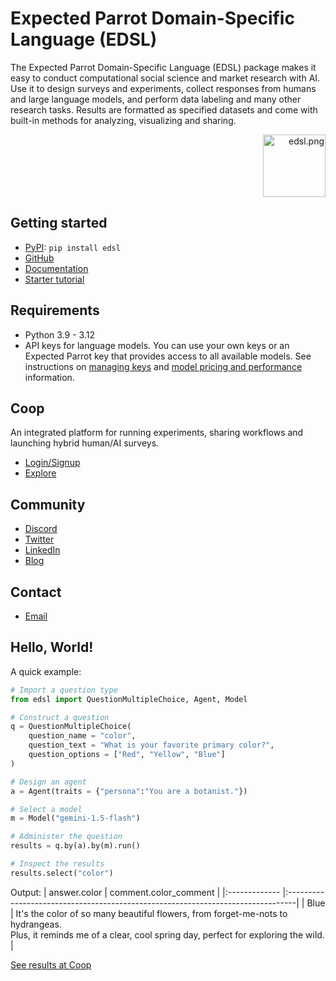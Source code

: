 # Expected Parrot Domain-Specific Language (EDSL)

The Expected Parrot Domain-Specific Language (EDSL) package makes it easy to conduct computational social science and market research with AI. Use it to design surveys and experiments, collect responses from humans and large language models, and perform data labeling and many other research tasks. Results are formatted as specified datasets and come with built-in methods for analyzing, visualizing and sharing. 
<p align="right">
  <img src="https://github.com/expectedparrot/edsl/blob/main/static/logo.png?raw=true" alt="edsl.png" width="100"/>
</p>

## Getting started
- [PyPI](https://pypi.org/project/edsl/): `pip install edsl`
- [GitHub](https://github.com/expectedparrot/edsl)
- [Documentation](https://docs.expectedparrot.com)
- [Starter tutorial](https://docs.expectedparrot.com/en/latest/starter_tutorial.html) 

## Requirements
- Python 3.9 - 3.12
- API keys for language models. You can use your own keys or an Expected Parrot key that provides access to all available models.
See instructions on [managing keys](https://docs.expectedparrot.com/en/latest/api_keys.html) and [model pricing and performance](https://www.expectedparrot.com/getting-started/coop-pricing) information.

## Coop
An integrated platform for running experiments, sharing workflows and launching hybrid human/AI surveys.
- [Login/Signup](https://www.expectedparrot.com/login)
- [Explore](https://www.expectedparrot.com/content/explore)

## Community
- [Discord](https://discord.com/invite/mxAYkjfy9m)
- [Twitter](https://x.com/ExpectedParrot)
- [LinkedIn](https://www.linkedin.com/company/expectedparrot/)
- [Blog](https://blog.expectedparrot.com)

## Contact
- [Email](mailto:info@expectedparrot.com) 

## Hello, World!
A quick example:

```python
# Import a question type
from edsl import QuestionMultipleChoice, Agent, Model

# Construct a question
q = QuestionMultipleChoice(
    question_name = "color",
    question_text = "What is your favorite primary color?",
    question_options = ["Red", "Yellow", "Blue"]
)

# Design an agent
a = Agent(traits = {"persona":"You are a botanist."})

# Select a model
m = Model("gemini-1.5-flash")

# Administer the question
results = q.by(a).by(m).run()

# Inspect the results
results.select("color")
```

Output:
| answer.color  | comment.color_comment                                                            |
|:------------- |:--------------------------------------------------------------------------------|
| Blue         | It's the color of so many beautiful flowers, from forget-me-nots to hydrangeas.<br>Plus, it reminds me of a clear, cool spring day, perfect for exploring the wild. |


[See results at Coop](https://www.expectedparrot.com/content/85583c1a-b407-4695-80eb-fd89b55cccd2)
